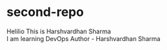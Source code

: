 # second-repo
Helilio This is Harshvardhan Sharma 
<br>
I am learning DevOps
Author - Harshvardhan Sharma

